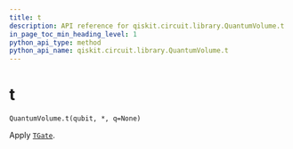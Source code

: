 ```yaml
---
title: t
description: API reference for qiskit.circuit.library.QuantumVolume.t
in_page_toc_min_heading_level: 1
python_api_type: method
python_api_name: qiskit.circuit.library.QuantumVolume.t
---
```


# t

<span id="qiskit.circuit.library.QuantumVolume.t" />

`QuantumVolume.t(qubit, *, q=None)`

Apply [`TGate`](qiskit.circuit.library.TGate "qiskit.circuit.library.TGate").

